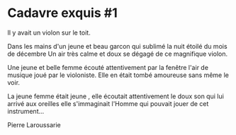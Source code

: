 # Cadavre exquis #1

Il y avait un violon sur le toit.

Dans les mains d'un jeune et beau garcon qui sublimé la nuit étoilé du mois de décembre
Un air très calme et doux se dégagé de ce magnifique violon.

Une jeune et belle femme écouté attentivement par la fenêtre l'air de musique joué par le violoniste.
Elle en était tombé amoureuse sans même le voir.

La jeune femme était jeune , elle écoutait attentivement le doux son qui lui arrivé aux oreilles
elle s'immaginait l'Homme qui pouvait jouer de cet instrument...



Pierre Laroussarie
